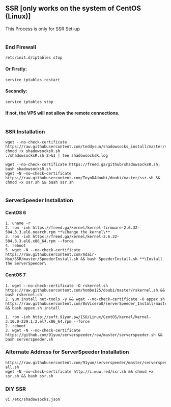 ## SSR [only works on the system of CentOS (Linux)]
This Process is only for SSR Set-up
#
### End Firewall
`/etc/init.d/iptables stop`
#### Or Firstly:
`service iptables restart`
#### Secondly:
`service iptables stop`
#### If not, the VPS will not allow the remote connections.
# 
### SSR Installation
```
wget --no-check-certificate https://raw.githubusercontent.com/teddysun/shadowsocks_install/master/shadowsocksR.sh
chmod +x shadowsocksR.sh
./shadowsocksR.sh 2>&1 | tee shadowsocksR.log

wget --no-check-certificate https://freed.ga/github/shadowsocksR.sh; bash shadowsocksR.sh
wget –N —no–check–certificate https://raw.githubusercontent.com/ToyoDAdoubi/doubi/master/ssr.sh && chmod +x ssr.sh && bash ssr.sh
```
#
### ServerSpeeder Installation
#### CentOS 6
```
1. uname -r
2. rpm -ivh https://freed.ga/kernel/kernel-firmware-2.6.32-504.3.3.el6.noarch.rpm **\Change the kernel\**
3. rpm -ivh https://freed.ga/kernel/kernel-2.6.32-504.3.3.el6.x86_64.rpm --force
4. reboot
5. wget -N --no-check-certificate https://raw.githubusercontent.com/Adair-Hsu/SSR/master/SpeederInstall.sh && bash SpeederInstall.sh **\Install the ServerSpeeder\
```
#### CentOS 7
```
1. wget --no-check-certificate -O rskernel.sh https://raw.githubusercontent.com/hombo125/doubi/master/rskernel.sh && bash rskernel.sh
2. yum install net-tools -y && wget --no-check-certificate -O appex.sh https://raw.githubusercontent.com/0oVicero0/serverSpeeder_Install/master/appex.sh && bash appex.sh install
```

```
1. rpm -ivh http://soft.91yun.pw/ISO/Linux/CentOS/kernel/kernel-3.10.0-229.1.2.el7.x86_64.rpm --force
2. reboot
3. wget -N --no-check-certificate https://github.com/91yun/serverspeeder/raw/master/serverspeeder.sh && bash serverspeeder.sh
```
### Alternate Address for ServerSpeeder Installation
```
https://raw.githubusercontent.com/91yun/serverspeeder/master/serverspeeder-all.sh
wget –N —no–check–certificate http://i.wuw.red/ssr.sh && chmod +x ssr.sh && bash ssr.sh
```

### DIY SSR
`vi /etc/shadowsocks.json`
